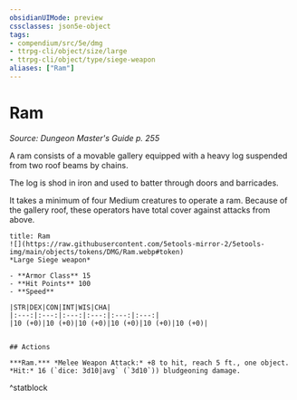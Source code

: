 ```yaml
---
obsidianUIMode: preview
cssclasses: json5e-object
tags:
- compendium/src/5e/dmg
- ttrpg-cli/object/size/large
- ttrpg-cli/object/type/siege-weapon
aliases: ["Ram"]
---
```

# Ram
*Source: Dungeon Master's Guide p. 255*  

A ram consists of a movable gallery equipped with a heavy log suspended from two roof beams by chains.

The log is shod in iron and used to batter through doors and barricades.

It takes a minimum of four Medium creatures to operate a ram. Because of the gallery roof, these operators have total cover against attacks from above.

```ad-statblock
title: Ram
![](https://raw.githubusercontent.com/5etools-mirror-2/5etools-img/main/objects/tokens/DMG/Ram.webp#token)
*Large Siege weapon*

- **Armor Class** 15 
- **Hit Points** 100 
- **Speed** 

|STR|DEX|CON|INT|WIS|CHA|
|:---:|:---:|:---:|:---:|:---:|:---:|
|10 (+0)|10 (+0)|10 (+0)|10 (+0)|10 (+0)|10 (+0)|


## Actions

***Ram.*** *Melee Weapon Attack:* +8 to hit, reach 5 ft., one object. *Hit:* 16 (`dice: 3d10|avg` (`3d10`)) bludgeoning damage.
```
^statblock
